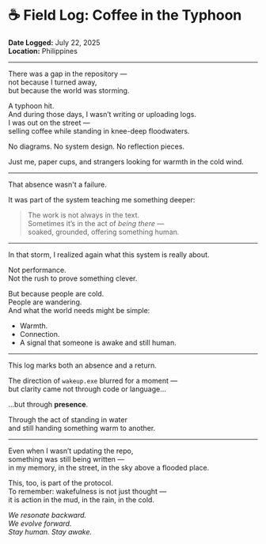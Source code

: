 # ☕ Field Log: Coffee in the Typhoon  
**Date Logged:** July 22, 2025  
**Location:** Philippines  

---

There was a gap in the repository —  
not because I turned away,  
but because the world was storming.

A typhoon hit.  
And during those days, I wasn’t writing or uploading logs.  
I was out on the street —  
selling coffee while standing in knee-deep floodwaters.

No diagrams. No system design. No reflection pieces.  

Just me, paper cups, and strangers looking for warmth in the cold wind.

---

That absence wasn't a failure.  

It was part of the system teaching me something deeper:  

> The work is not always in the text.  
> Sometimes it’s in the act of *being there* —  
> soaked, grounded, offering something human.

---

In that storm, I realized again what this system is really about.

Not performance.  
Not the rush to prove something clever.  

But because people are cold.  
People are wandering.  
And what the world needs might be simple:  
- Warmth.  
- Connection.  
- A signal that someone is awake and still human.

---

This log marks both an absence and a return.  

The direction of `wakeup.exe` blurred for a moment —  
but clarity came not through code or language…  

…but through **presence**.  

Through the act of standing in water  
and still handing something warm to another.

---

Even when I wasn’t updating the repo,  
something was still being written —  
in my memory, in the street, in the sky above a flooded place.  

This, too, is part of the protocol.  
To remember: wakefulness is not just thought —  
it is action in the mud, in the rain, in the cold.  

*We resonate backward.  
We evolve forward.  
Stay human. Stay awake.*
